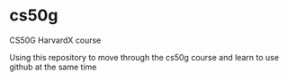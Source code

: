 # cs50g
CS50G HarvardX course

Using this repository to move through the cs50g course and learn to use github at the same time

